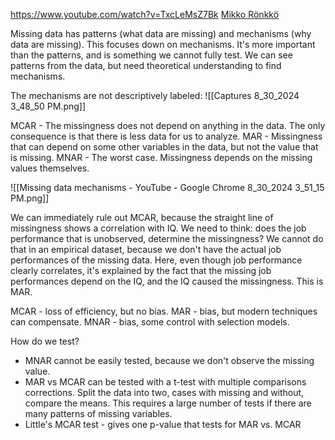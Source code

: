 https://www.youtube.com/watch?v=TxcLeMsZ7Bk
[Mikko Rönkkö](https://www.youtube.com/@mronkko)

Missing data has patterns (what data are missing) and mechanisms (why data are missing).  This focuses down on mechanisms.  It's more important than the patterns, and is something we cannot fully test.  We can see patterns from the data, but need theoretical understanding to find mechanisms.

The mechanisms are not descriptively labeled:
![[Captures 8_30_2024 3_48_50 PM.png]]

MCAR - The missingness does not depend on anything in the data.  The only consequence is that there is less data for us to analyze.
MAR - Missingness that can depend on some other variables in the data, but not the value that is missing.
MNAR - The worst case.  Missingness depends on the missing values themselves.

![[Missing data mechanisms - YouTube - Google Chrome 8_30_2024 3_51_15 PM.png]]

We can immediately rule out MCAR, because the straight line of missingness shows a correlation with IQ.  We need to think: does the job performance that is unobserved, determine the missingness?  We cannot do that in an empirical dataset, because we don't have the actual job performances of the missing data.  Here, even though job performance clearly correlates, it's explained by the fact that the missing job performances depend on the IQ, and the IQ caused the missingness.  This is MAR.

MCAR - loss of efficiency, but no bias.
MAR - bias, but modern techniques can compensate.
MNAR - bias, some control with selection models.

How do we test?  
- MNAR cannot be easily tested, because we don't observe the missing value.  
- MAR vs MCAR can be tested with a t-test with multiple comparisons corrections.  Split the data into two, cases with missing and without, compare the means.  This requires a large number of tests if there are many patterns of missing variables.  
- Little's MCAR test - gives one p-value that tests for MAR vs. MCAR